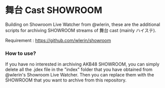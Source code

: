 # 舞台 Cast SHOWROOM

Building on Showroom Live Watcher from @wlerin, these are the additional scripts for archiving SHOWROOM streams of 舞台 cast (mainly ハイステ).

Requirement : https://github.com/wlerin/showroom

### How to use?
If you have no interested in archiving AKB48 SHOWROOM, you can simply delete all the .jdex file in the "index" folder that you have obtained from @wlerin's Showroom Live Watcher. Then you can replace them with the SHOWROOM that you want to archive from this repository.



    
